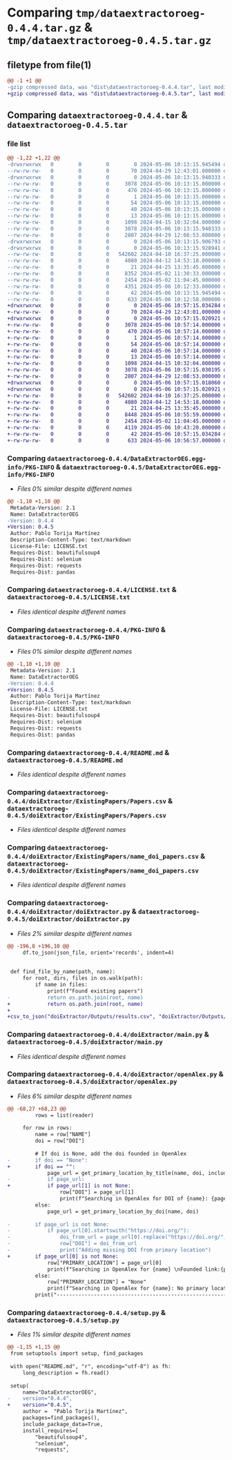 # Comparing `tmp/dataextractoroeg-0.4.4.tar.gz` & `tmp/dataextractoroeg-0.4.5.tar.gz`

## filetype from file(1)

```diff
@@ -1 +1 @@
-gzip compressed data, was "dist\dataextractoroeg-0.4.4.tar", last modified: Mon May  6 10:13:15 2024, max compression
+gzip compressed data, was "dist\dataextractoroeg-0.4.5.tar", last modified: Mon May  6 10:57:15 2024, max compression
```

## Comparing `dataextractoroeg-0.4.4.tar` & `dataextractoroeg-0.4.5.tar`

### file list

```diff
@@ -1,22 +1,22 @@
-drwxrwxrwx   0        0        0        0 2024-05-06 10:13:15.945494 dataextractoroeg-0.4.4/
--rw-rw-rw-   0        0        0       70 2024-04-29 12:43:01.000000 dataextractoroeg-0.4.4/.gitignore
-drwxrwxrwx   0        0        0        0 2024-05-06 10:13:15.940333 dataextractoroeg-0.4.4/DataExtractorOEG.egg-info/
--rw-rw-rw-   0        0        0     3078 2024-05-06 10:13:15.000000 dataextractoroeg-0.4.4/DataExtractorOEG.egg-info/PKG-INFO
--rw-rw-rw-   0        0        0      470 2024-05-06 10:13:15.000000 dataextractoroeg-0.4.4/DataExtractorOEG.egg-info/SOURCES.txt
--rw-rw-rw-   0        0        0        1 2024-05-06 10:13:15.000000 dataextractoroeg-0.4.4/DataExtractorOEG.egg-info/dependency_links.txt
--rw-rw-rw-   0        0        0       54 2024-05-06 10:13:15.000000 dataextractoroeg-0.4.4/DataExtractorOEG.egg-info/entry_points.txt
--rw-rw-rw-   0        0        0       40 2024-05-06 10:13:15.000000 dataextractoroeg-0.4.4/DataExtractorOEG.egg-info/requires.txt
--rw-rw-rw-   0        0        0       13 2024-05-06 10:13:15.000000 dataextractoroeg-0.4.4/DataExtractorOEG.egg-info/top_level.txt
--rw-rw-rw-   0        0        0     1098 2024-04-15 10:32:04.000000 dataextractoroeg-0.4.4/LICENSE.txt
--rw-rw-rw-   0        0        0     3078 2024-05-06 10:13:15.940333 dataextractoroeg-0.4.4/PKG-INFO
--rw-rw-rw-   0        0        0     2807 2024-04-29 12:08:53.000000 dataextractoroeg-0.4.4/README.md
-drwxrwxrwx   0        0        0        0 2024-05-06 10:13:15.906793 dataextractoroeg-0.4.4/doiExtractor/
-drwxrwxrwx   0        0        0        0 2024-05-06 10:13:15.928941 dataextractoroeg-0.4.4/doiExtractor/ExistingPapers/
--rw-rw-rw-   0        0        0   542602 2024-04-10 16:37:25.000000 dataextractoroeg-0.4.4/doiExtractor/ExistingPapers/Papers.csv
--rw-rw-rw-   0        0        0     4080 2024-04-12 14:53:18.000000 dataextractoroeg-0.4.4/doiExtractor/ExistingPapers/name_doi_papers.csv
--rw-rw-rw-   0        0        0       21 2024-04-25 13:35:45.000000 dataextractoroeg-0.4.4/doiExtractor/__init__.py
--rw-rw-rw-   0        0        0     8352 2024-05-02 11:30:33.000000 dataextractoroeg-0.4.4/doiExtractor/doiExtractor.py
--rw-rw-rw-   0        0        0     2454 2024-05-02 11:04:45.000000 dataextractoroeg-0.4.4/doiExtractor/main.py
--rw-rw-rw-   0        0        0     4351 2024-05-06 10:12:33.000000 dataextractoroeg-0.4.4/doiExtractor/openAlex.py
--rw-rw-rw-   0        0        0       42 2024-05-06 10:13:15.945494 dataextractoroeg-0.4.4/setup.cfg
--rw-rw-rw-   0        0        0      633 2024-05-06 10:12:58.000000 dataextractoroeg-0.4.4/setup.py
+drwxrwxrwx   0        0        0        0 2024-05-06 10:57:15.034284 dataextractoroeg-0.4.5/
+-rw-rw-rw-   0        0        0       70 2024-04-29 12:43:01.000000 dataextractoroeg-0.4.5/.gitignore
+drwxrwxrwx   0        0        0        0 2024-05-06 10:57:15.020921 dataextractoroeg-0.4.5/DataExtractorOEG.egg-info/
+-rw-rw-rw-   0        0        0     3078 2024-05-06 10:57:14.000000 dataextractoroeg-0.4.5/DataExtractorOEG.egg-info/PKG-INFO
+-rw-rw-rw-   0        0        0      470 2024-05-06 10:57:14.000000 dataextractoroeg-0.4.5/DataExtractorOEG.egg-info/SOURCES.txt
+-rw-rw-rw-   0        0        0        1 2024-05-06 10:57:14.000000 dataextractoroeg-0.4.5/DataExtractorOEG.egg-info/dependency_links.txt
+-rw-rw-rw-   0        0        0       54 2024-05-06 10:57:14.000000 dataextractoroeg-0.4.5/DataExtractorOEG.egg-info/entry_points.txt
+-rw-rw-rw-   0        0        0       40 2024-05-06 10:57:14.000000 dataextractoroeg-0.4.5/DataExtractorOEG.egg-info/requires.txt
+-rw-rw-rw-   0        0        0       13 2024-05-06 10:57:14.000000 dataextractoroeg-0.4.5/DataExtractorOEG.egg-info/top_level.txt
+-rw-rw-rw-   0        0        0     1098 2024-04-15 10:32:04.000000 dataextractoroeg-0.4.5/LICENSE.txt
+-rw-rw-rw-   0        0        0     3078 2024-05-06 10:57:15.030195 dataextractoroeg-0.4.5/PKG-INFO
+-rw-rw-rw-   0        0        0     2807 2024-04-29 12:08:53.000000 dataextractoroeg-0.4.5/README.md
+drwxrwxrwx   0        0        0        0 2024-05-06 10:57:15.018060 dataextractoroeg-0.4.5/doiExtractor/
+drwxrwxrwx   0        0        0        0 2024-05-06 10:57:15.020921 dataextractoroeg-0.4.5/doiExtractor/ExistingPapers/
+-rw-rw-rw-   0        0        0   542602 2024-04-10 16:37:25.000000 dataextractoroeg-0.4.5/doiExtractor/ExistingPapers/Papers.csv
+-rw-rw-rw-   0        0        0     4080 2024-04-12 14:53:18.000000 dataextractoroeg-0.4.5/doiExtractor/ExistingPapers/name_doi_papers.csv
+-rw-rw-rw-   0        0        0       21 2024-04-25 13:35:45.000000 dataextractoroeg-0.4.5/doiExtractor/__init__.py
+-rw-rw-rw-   0        0        0     8448 2024-05-06 10:55:59.000000 dataextractoroeg-0.4.5/doiExtractor/doiExtractor.py
+-rw-rw-rw-   0        0        0     2454 2024-05-02 11:04:45.000000 dataextractoroeg-0.4.5/doiExtractor/main.py
+-rw-rw-rw-   0        0        0     4119 2024-05-06 10:43:20.000000 dataextractoroeg-0.4.5/doiExtractor/openAlex.py
+-rw-rw-rw-   0        0        0       42 2024-05-06 10:57:15.034284 dataextractoroeg-0.4.5/setup.cfg
+-rw-rw-rw-   0        0        0      633 2024-05-06 10:56:57.000000 dataextractoroeg-0.4.5/setup.py
```

### Comparing `dataextractoroeg-0.4.4/DataExtractorOEG.egg-info/PKG-INFO` & `dataextractoroeg-0.4.5/DataExtractorOEG.egg-info/PKG-INFO`

 * *Files 0% similar despite different names*

```diff
@@ -1,10 +1,10 @@
 Metadata-Version: 2.1
 Name: DataExtractorOEG
-Version: 0.4.4
+Version: 0.4.5
 Author: Pablo Torija Martínez
 Description-Content-Type: text/markdown
 License-File: LICENSE.txt
 Requires-Dist: beautifulsoup4
 Requires-Dist: selenium
 Requires-Dist: requests
 Requires-Dist: pandas
```

### Comparing `dataextractoroeg-0.4.4/LICENSE.txt` & `dataextractoroeg-0.4.5/LICENSE.txt`

 * *Files identical despite different names*

### Comparing `dataextractoroeg-0.4.4/PKG-INFO` & `dataextractoroeg-0.4.5/PKG-INFO`

 * *Files 0% similar despite different names*

```diff
@@ -1,10 +1,10 @@
 Metadata-Version: 2.1
 Name: DataExtractorOEG
-Version: 0.4.4
+Version: 0.4.5
 Author: Pablo Torija Martínez
 Description-Content-Type: text/markdown
 License-File: LICENSE.txt
 Requires-Dist: beautifulsoup4
 Requires-Dist: selenium
 Requires-Dist: requests
 Requires-Dist: pandas
```

### Comparing `dataextractoroeg-0.4.4/README.md` & `dataextractoroeg-0.4.5/README.md`

 * *Files identical despite different names*

### Comparing `dataextractoroeg-0.4.4/doiExtractor/ExistingPapers/Papers.csv` & `dataextractoroeg-0.4.5/doiExtractor/ExistingPapers/Papers.csv`

 * *Files identical despite different names*

### Comparing `dataextractoroeg-0.4.4/doiExtractor/ExistingPapers/name_doi_papers.csv` & `dataextractoroeg-0.4.5/doiExtractor/ExistingPapers/name_doi_papers.csv`

 * *Files identical despite different names*

### Comparing `dataextractoroeg-0.4.4/doiExtractor/doiExtractor.py` & `dataextractoroeg-0.4.5/doiExtractor/doiExtractor.py`

 * *Files 2% similar despite different names*

```diff
@@ -196,8 +196,10 @@
     df.to_json(json_file, orient='records', indent=4)
 
 
 def find_file_by_name(path, name):
     for root, dirs, files in os.walk(path):
         if name in files:
             print(f"Found existing papers")
-            return os.path.join(root, name)
+            return os.path.join(root, name)
+        
+csv_to_json("doiExtractor/Outputs/results.csv", "doiExtractor/Outputs/results.json")
```

### Comparing `dataextractoroeg-0.4.4/doiExtractor/main.py` & `dataextractoroeg-0.4.5/doiExtractor/main.py`

 * *Files identical despite different names*

### Comparing `dataextractoroeg-0.4.4/doiExtractor/openAlex.py` & `dataextractoroeg-0.4.5/doiExtractor/openAlex.py`

 * *Files 6% similar despite different names*

```diff
@@ -68,27 +68,23 @@
         rows = list(reader)
 
     for row in rows:
         name = row["NAME"]
         doi = row["DOI"] 
 
         # If doi is None, add the doi founded in OpenAlex
-        if doi == "None":
+        if doi == "":
             page_url = get_primary_location_by_title(name, doi, include_doi=True)
-            if page_url:
+            if page_url[1] is not None:
                 row["DOI"] = page_url[1]
                 print(f"Searching in OpenAlex for DOI of {name}: {page_url[1]}")
         else:
             page_url = get_primary_location_by_doi(name, doi)
         
-        if page_url is not None:
-            if page_url[0].startswith("https://doi.org/"):
-                doi_from_url = page_url[0].replace("https://doi.org/", "")
-                row["DOI"] = doi_from_url
-                print("Adding missing DOI from primary location")
+        if page_url[0] is not None:
             row["PRIMARY_LOCATION"] = page_url[0]
             print(f"Searching in OpenAlex for {name} \nFounded link:{page_url[0]}")
         else:
             row["PRIMARY_LOCATION"] = "None"
             print(f"Searching in OpenAlex for {name}: No primary location")
         print("-----------------------------------------------------------------")
```

### Comparing `dataextractoroeg-0.4.4/setup.py` & `dataextractoroeg-0.4.5/setup.py`

 * *Files 1% similar despite different names*

```diff
@@ -1,15 +1,15 @@
 from setuptools import setup, find_packages
 
 with open("README.md", "r", encoding="utf-8") as fh:
     long_description = fh.read()
 
 setup(
     name="DataExtractorOEG",
-    version="0.4.4",
+    version="0.4.5",
     author =  "Pablo Torija Martínez",
     packages=find_packages(),
     include_package_data=True,
     install_requires=[
         "beautifulsoup4",
         "selenium",
         "requests",
```

